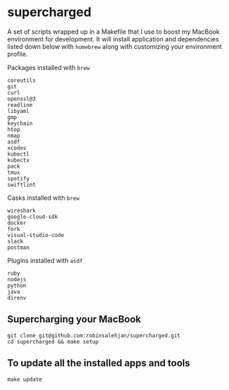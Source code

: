 # supercharged
A set of scripts wrapped up in a Makefile that I use to boost my MacBook environment for development. It will install application and dependencies listed down below with `homebrew` along with customizing your environment profile.

Packages installed with `brew`
```
coreutils
git
curl
openssl@3
readline
libyaml
gmp
keychain
htop
nmap
asdf
xcodes
kubectl
kubectx
pack
tmux
spotify
swiftlint
```

Casks installed with `brew`
```
wireshark
google-cloud-sdk
docker
fork
visual-studio-code
slack
postman
```

Plugins installed with `asdf`
```
ruby
nodejs
python
java
direnv
```

## Supercharging your MacBook
```
git clone git@github.com:robinsalehjan/supercharged.git
cd supercharged && make setup
```

## To update all the installed apps and tools
```
make update
```
